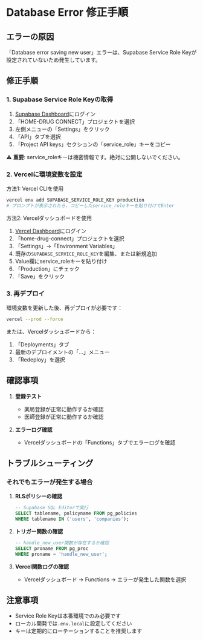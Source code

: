 # Database Error 修正手順

## エラーの原因
「Database error saving new user」エラーは、Supabase Service Role Keyが設定されていないため発生しています。

## 修正手順

### 1. Supabase Service Role Keyの取得

1. [Supabase Dashboard](https://app.supabase.com)にログイン
2. 「HOME-DRUG CONNECT」プロジェクトを選択
3. 左側メニューの「Settings」をクリック
4. 「API」タブを選択
5. 「Project API keys」セクションの「service_role」キーをコピー

⚠️ **重要**: service_roleキーは機密情報です。絶対に公開しないでください。

### 2. Vercelに環境変数を設定

方法1: Vercel CLIを使用
```bash
vercel env add SUPABASE_SERVICE_ROLE_KEY production
# プロンプトが表示されたら、コピーしたservice_roleキーを貼り付けてEnter
```

方法2: Vercelダッシュボードを使用
1. [Vercel Dashboard](https://vercel.com)にログイン
2. 「home-drug-connect」プロジェクトを選択
3. 「Settings」→「Environment Variables」
4. 既存の`SUPABASE_SERVICE_ROLE_KEY`を編集、または新規追加
5. Value欄にservice_roleキーを貼り付け
6. 「Production」にチェック
7. 「Save」をクリック

### 3. 再デプロイ

環境変数を更新した後、再デプロイが必要です：

```bash
vercel --prod --force
```

または、Vercelダッシュボードから：
1. 「Deployments」タブ
2. 最新のデプロイメントの「...」メニュー
3. 「Redeploy」を選択

## 確認事項

1. **登録テスト**
   - 薬局登録が正常に動作するか確認
   - 医師登録が正常に動作するか確認

2. **エラーログ確認**
   - Vercelダッシュボードの「Functions」タブでエラーログを確認

## トラブルシューティング

### それでもエラーが発生する場合

1. **RLSポリシーの確認**
   ```sql
   -- Supabase SQL Editorで実行
   SELECT tablename, policyname FROM pg_policies 
   WHERE tablename IN ('users', 'companies');
   ```

2. **トリガー関数の確認**
   ```sql
   -- handle_new_user関数が存在するか確認
   SELECT proname FROM pg_proc 
   WHERE proname = 'handle_new_user';
   ```

3. **Vercel関数ログの確認**
   - Vercelダッシュボード → Functions → エラーが発生した関数を選択

## 注意事項

- Service Role Keyは本番環境でのみ必要です
- ローカル開発では`.env.local`に設定してください
- キーは定期的にローテーションすることを推奨します